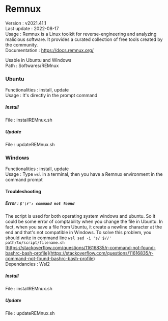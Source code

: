 # Remnux  
  
Version : v2021.41.1  
Last update : 2022-08-17  
Usage : Remnux is a Linux toolkit for reverse-engineering and analyzing malicious software. It provides a curated collection of free tools created by the community.  
Documentation : https://docs.remnux.org/  
  
Usable in Ubuntu and Windows  
Path : Softwares/REMnux  
  
### Ubuntu  
  
Functionalities : install, update  
Usage : It's directly in the prompt command  
  
  
##### Install  
  
File : installREMnux.sh  
  
##### Update  
  
File : updateREMnux.sh  
  
### Windows  
  
Functionalities : install, update  
Usage : Type `wsl` in a terminal, then you have a Remnux environment in the command prompt  
#### Troubleshooting  
  
##### Error : `$'\r': command not found`  
  
The script is used for both operating system windows and ubuntu. So it could be some error of comptability when you change the file in Ubuntu. In fact, when you save a file from Ubuntu, it create a newline character at the end and that's not compatible in Windows. To solve this problem, you should write in command line `wsl sed -i 's/$//' path/to/script/filename.sh`  
[https://stackoverflow.com/questions/11616835/r-command-not-found-bashrc-bash-profile](<https://stackoverflow.com/questions/11616835/r-command-not-found-bashrc-bash-profile>)  
Dependancies : Wsl2  
  
##### Install  
  
File : installREMnux.sh  
  
##### Update  
  
File : updateREMnux.sh  
  
